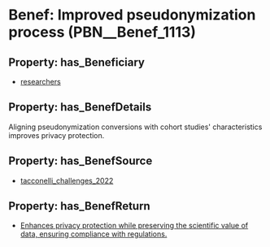 # Benef: __Improved pseudonymization process__ (PBN__Benef_1113)

## Property: has_Beneficiary

* [researchers](../Stakeholder/PBN__Stakeholder_2)

## Property: has_BenefDetails

Aligning pseudonymization conversions with cohort studies' characteristics improves privacy protection.

## Property: has_BenefSource

* [tacconelli_challenges_2022](../Article/PBN__Article_230)

## Property: has_BenefReturn

* [Enhances privacy protection while preserving the scientific value of data, ensuring compliance with regulations.](../BenefReturn/PBN__BenefReturn_1245)

